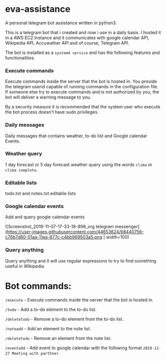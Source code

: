 # eva-assistance

A personal telegram bot assistance written in python3.

This is a telegram bot that i created and now i use in a daily basis. I hosted it in 
a AWS EC2 Instance and it communicates with google calendar API, Wikipedia API, Accuwather
API and of course, Telegram API.

The bot is installed as a `systemd service` and has the following features and functionalities.

### Execute commands

Execute commands inside the server that the bot is hosted in. You provide the telegram userid capable of running commands
in the configuration file. If someone else try to execute commands and is not authorized by you,
the bot will deliver a warning message to you.

By a security measure it is recommended that the system user who execute the bot process doesn't have sudo privileges.


### Daily messages

Daily messages that contains weather, to-do list and Google calendar Events.

### Weather query

1 day forecast or 5 day forecast weather query using the words `clima` or `clima completo`.

### Editable lists

todo.txt and notes.txt editable lists


### Google calendar events

Add and query google calendar events

![Screenshot_2019-11-07-17-33-18-898_org telegram messenger](https://user-images.githubusercontent.com/44653624/68440756-c76b7d80-01aa-11ea-877c-c4bb969503a5.png | width=100)

### Query anything 

Query anything and it will use regular expressions to try to find something useful in Wikipedia



# Bot commands:

`/execute` - Execute commands inside the server that the bot is hosted in.

`/todo` - Add a to-do element to the to-do list.

`/deletetodo` - Remove a to-do element from the to-do list.

`/noteadd` - Add an element to the note list.

`/deletetodo` - Remove an element from the note list.

`/eventadd` - Add event to google calendar with the following format `2019-12-27 Meeting with parthner`.
